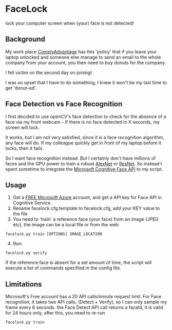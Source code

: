 # FaceLock
lock your computer screen when (your) face is not detected!

## Background
My work place [ComplyAdvantage](https://complyadvantage.com) has this 'policy' that if you leave your laptop unlocked and someone else manage to send an email to the whole company from your account, you then need to buy donuts for the company.

I fell victim on the second day on joining! 

I was so upset that I have to do something, I knew it won't be my last time to get 'donut-ed'. 

## Face Detection vs Face Recognition

I first decided to use openCV's face detection to check for the absence of a face via my front webcam - 
If there is no face detected in X seconds, my screen will lock.

It works, but I am not very satisfied, since it is a face recognition algorithm, any face will do.
If my colleague quickly get in front of my laptop before it locks, then it fails.

So I want face recognition instead. But I certainly don't have millions of faces and the GPU power to train a robust [AlexNet](https://papers.nips.cc/paper/4824-imagenet-classification-with-deep-convolutional-neural-networks.pdf) 
or [ResNet](https://arxiv.org/abs/1512.03385). So instead I spent sometime to integrate the [Microsoft Cognitive Face API](https://westus.dev.cognitive.microsoft.com/docs/services/563879b61984550e40cbbe8d/operations/563879b61984550f30395236) to my script. 

## Usage
1. Get a [FREE Microsoft Azure](https://azure.microsoft.com/en-gb/free/) account, and get a API key for Face API
in Cognitive Service.
2. Rename facelock.cfg.template to facelock.cfg, add your KEY value to the file
3. You need to 'train' a reference face (your face) from an image (JPEG etc), the image can be a local file or from the web:
  ````
  facelock.py train [OPTIONS] IMAGE_LOCATION

  ````

4. Run:
  ````
  facelock.py verify

  ````

If the reference face is absent for a set amount of time, the script will execute a list of commands specified in
the config file.

## Limitations
Microsoft's Free account has a 20 API calls/minute request limit. For Face recognition, it takes two API calls, (Detect + Verify), so I can only sample my frame every 6 seconds.
the Face Detect API call returns a faceId, it is valid for 24 hours only, after this, you need to re-run 
````
facelock.py train
````
